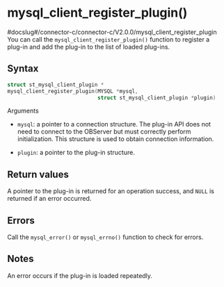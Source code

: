 mysql_client_register_plugin()
===================================================
#docslug#/connector-c/connector-c/V2.0.0/mysql_client_register_plugin
You can call the `mysql_client_register_plugin()` function to register a plug-in and add the plug-in to the list of loaded plug-ins.

Syntax
---------------------------

```c
struct st_mysql_client_plugin *
mysql_client_register_plugin(MYSQL *mysql,
                             struct st_mysql_client_plugin *plugin)
```



Arguments

* `mysql`: a pointer to a connection structure. The plug-in API does not need to connect to the OBServer but must correctly perform initialization. This structure is used to obtain connection information.



* `plugin`: a pointer to the plug-in structure.






Return values
----------------------------------

A pointer to the plug-in is returned for an operation success, and `NULL` is returned if an error occurred.

Errors
---------------------------

Call the `mysql_error()` or `mysql_errno()` function to check for errors.

Notes
--------------------------

An error occurs if the plug-in is loaded repeatedly.
